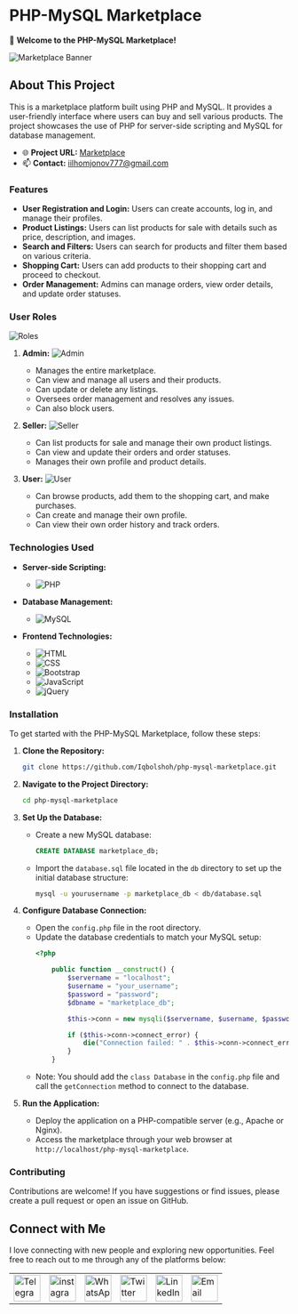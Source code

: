 # PHP-MySQL Marketplace

👋 **Welcome to the PHP-MySQL Marketplace!**

![Marketplace Banner](https://github.com/Iqbolshoh/php-mysql-marketplace/blob/main/images/banner.png?raw=true)

## About This Project

This is a marketplace platform built using PHP and MySQL. It provides a user-friendly interface where users can buy and sell various products. The project showcases the use of PHP for server-side scripting and MySQL for database management.

- 🌐 **Project URL:** [Marketplace](http://iqbolshoh.uz/market)
- 📫 **Contact:** iilhomjonov777@gmail.com

### Features

- **User Registration and Login:** Users can create accounts, log in, and manage their profiles.
- **Product Listings:** Users can list products for sale with details such as price, description, and images.
- **Search and Filters:** Users can search for products and filter them based on various criteria.
- **Shopping Cart:** Users can add products to their shopping cart and proceed to checkout.
- **Order Management:** Admins can manage orders, view order details, and update order statuses.

### User Roles
![Roles](https://github.com/Iqbolshoh/php-mysql-marketplace/blob/main/images/roles.png?raw=true)

1. **Admin:**
![Admin](https://github.com/Iqbolshoh/php-mysql-marketplace/blob/main/images/admin.png?raw=true)
   - Manages the entire marketplace.
   - Can view and manage all users and their products.
   - Can update or delete any listings.
   - Oversees order management and resolves any issues.
   - Can also block users.


1. **Seller:**
![Seller](https://github.com/Iqbolshoh/php-mysql-marketplace/blob/main/images/seller.png?raw=true)
   - Can list products for sale and manage their own product listings.
   - Can view and update their orders and order statuses.
   - Manages their own profile and product details.

1. **User:**
![User](https://github.com/Iqbolshoh/php-mysql-marketplace/blob/main/images/user.png?raw=true)
   - Can browse products, add them to the shopping cart, and make purchases.
   - Can create and manage their own profile.
   - Can view their own order history and track orders.

### Technologies Used

- **Server-side Scripting:**
  - ![PHP](https://img.shields.io/badge/PHP-%23777BB4.svg?style=for-the-badge&logo=php&logoColor=white)

- **Database Management:**
  - ![MySQL](https://img.shields.io/badge/MySQL-%2300f2d8.svg?style=for-the-badge&logo=mysql&logoColor=white)

- **Frontend Technologies:**
  - ![HTML](https://img.shields.io/badge/HTML-%23E34F26.svg?style=for-the-badge&logo=html5&logoColor=white)
  - ![CSS](https://img.shields.io/badge/CSS-%231572B6.svg?style=for-the-badge&logo=css3&logoColor=white)
  - ![Bootstrap](https://img.shields.io/badge/Bootstrap-%23563D7C.svg?style=for-the-badge&logo=bootstrap&logoColor=white)
  - ![JavaScript](https://img.shields.io/badge/JavaScript-%23F7DF1C.svg?style=for-the-badge&logo=javascript&logoColor=black)
  - ![jQuery](https://img.shields.io/badge/jQuery-%230e76a8.svg?style=for-the-badge&logo=jquery&logoColor=white)

### Installation

To get started with the PHP-MySQL Marketplace, follow these steps:

1. **Clone the Repository:**
   ```bash
   git clone https://github.com/Iqbolshoh/php-mysql-marketplace.git
   ```

2. **Navigate to the Project Directory:**
   ```bash
   cd php-mysql-marketplace
   ```

3. **Set Up the Database:**
   - Create a new MySQL database:
     ```sql
     CREATE DATABASE marketplace_db;
     ```

   - Import the `database.sql` file located in the `db` directory to set up the initial database structure:
     ```bash
     mysql -u yourusername -p marketplace_db < db/database.sql
     ```

4. **Configure Database Connection:**
   - Open the `config.php` file in the root directory.
   - Update the database credentials to match your MySQL setup:
     ```php
     <?php

         public function __construct() {
             $servername = "localhost";
             $username = "your_username";
             $password = "password";
             $dbname = "marketplace_db";

             $this->conn = new mysqli($servername, $username, $password, $dbname);

             if ($this->conn->connect_error) {
                 die("Connection failed: " . $this->conn->connect_error);
             }
         }
     ```
   - Note: You should add the `class Database` in the `config.php` file and call the `getConnection` method to connect to the database.

5. **Run the Application:**
   - Deploy the application on a PHP-compatible server (e.g., Apache or Nginx).
   - Access the marketplace through your web browser at `http://localhost/php-mysql-marketplace`.

### Contributing

Contributions are welcome! If you have suggestions or find issues, please create a pull request or open an issue on GitHub.

## Connect with Me

I love connecting with new people and exploring new opportunities. Feel free to reach out to me through any of the
platforms below:

<table>
    <tr>
        <td>
            <a href="https://t.me/iqbolshoh_777">
                <img src="https://github.com/gayanvoice/github-active-users-monitor/blob/master/public/images/icons/telegram.svg"
                    height="48" width="48" alt="Telegram" />
            </a>
        </td>
        <td>
            <a href="https://instagram.com/iqbolshoh_777" target="blank"><img align="center"
                    src="https://raw.githubusercontent.com/rahuldkjain/github-profile-readme-generator/master/src/images/icons/Social/instagram.svg"
                    alt="instagram" height="48" width="48" /></a>
        </td>
        <td>
            <a href="https://wa.me/qr/22PVFQSMQQX4F1">
                <img src="https://github.com/gayanvoice/github-active-users-monitor/blob/master/public/images/icons/whatsapp.svg"
                    height="48" width="48" alt="WhatsApp" />
            </a>
        </td>
        <td>
            <a href="https://x.com/iqbolshoh_777">
                <img src="https://img.shields.io/badge/X-000000?style=for-the-badge&logo=x&logoColor=white" height="48"
                    width="48" alt="Twitter" />
            </a>
        </td>
        <td>
            <a href="https://www.linkedin.com/in/iqbolshoh/">
                <img src="https://github.com/gayanvoice/github-active-users-monitor/blob/master/public/images/icons/linkedin.svg"
                    height="48" width="48" alt="LinkedIn" />
            </a>
        </td>
        <td>
            <a href="mailto:iilhomjonov777@gmail.com">
                <img src="https://github.com/gayanvoice/github-active-users-monitor/blob/master/public/images/icons/gmail.svg"
                    height="48" width="48" alt="Email" />
            </a>
        </td>
    </tr>
</table>
